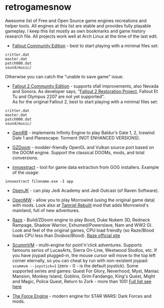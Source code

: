 # retrogamesnow

Awesome list of Free and Open Source game engines recreations and helper tools. All engines at this list are stable and provides fully playable gameplay. I keep this list mostly as own bookmarks and game history research file. All projects work well at Arch Linux at the time of the last edit.


* [Fallout Community Edition](https://github.com/alexbatalov/fallout1-ce) - best to start playing with a minimal files set:

```
critter.dat
master.dat
patch000.dat
sound/music/
```

Otherwise you can catch the "unable to save game" issue.


* [Fallout 2 Community Edition](https://github.com/alexbatalov/fallout2-ce) - supports sfall improvements, also Nevada and Sonora. As developer says, "[Fallout 2 Restoration Project](https://github.com/phobos2077/Fallout2_Restoration_Project), Fallout Et Tu and Olympus 2207 are not yet supported".  
As for the original Fallout 2, best to start playing with a minimal files set:

```
critter.dat
master.dat
patch000.dat
sound/music/
```

* [GemRB](https://gemrb.org) - implements Infinity Engine to play Baldur’s Gate 1, 2, Icewind Dale 1 and Planescape: Torment (NOT ENHANCED VERSIONS).

* [GZDoom](https://github.com/ZDoom/gzdoom) - modder-friendly OpenGL and Vulkan source port based on the DOOM engine. Support the classical DOOMs, mods, and total conversions.

* [innoextract](https://github.com/dscharrer/innoextract) - tool for game data extraction from GOG installers. Example of the usage:

```innoextract filename.exe -I app```



* [OpenJK](https://github.com/JACoders/OpenJK) - can play Jedi Academy and Jedi Outcast (of Raven Software).

* [OpenMW](https://openmw.org) - allow you to play Morrowind (using the original game data) with mods. Look also at [Tamriel Rebuilt](https://www.tamriel-rebuilt.org) mod that adds Morrowind's mainland, full of new adventures. 

* [Raze](https://github.com/ZDoom/Raze) - Build/ZDoom engine to play Bood, Duke Nukem 3D, Redneck Rampage, Shadow Warrior, Exhumed/Powerslave, Nam and WW2 GI. Look and feel of the original games, CPU load friendly (so Raze/Blood loads CPU less than Dosbox/Blood). [Raze official site](https://raze.zdoom.org/about)

* [ScummVM](https://www.scummvm.org) - multi-engine for point'n'click adventures. Supports famouns serios of LucasArts, Sierra On-Line, Westwood Studios, etc. If you have joypad plugged-in, the mouse cursor will move to the top left corner eternally, so you can cheat by run with non-existent joypad: ```scummvm --joystick=1``` (zero - 0 - is the default joystick). Some supported series and games: Quest For  Glory, Neverhood, Myst, Maniac Mansion, Monkey Island, Goblins, Grim Fandango, King's Quest, Might and Magic, Police Quest, Return to Zork - more than 100! [Full list see here](https://wiki.scummvm.org/index.php?title=Category:Supported_Games)


* [The Force Engine](https://theforceengine.github.io) - modern engine for STAR WARS: Dark Forces and mods.


 
